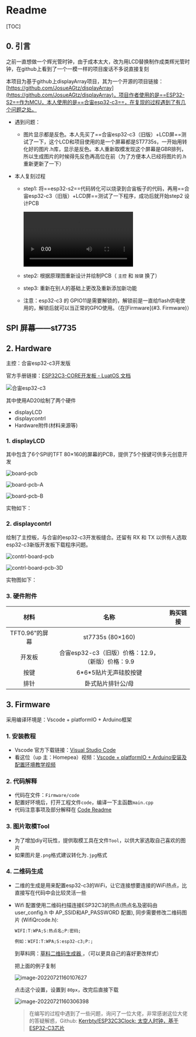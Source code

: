 # Readme

[TOC]





## 0. 引言

之前一直想做一个辉光管时钟，由于成本太大，改为用LCD替换制作成类辉光管时钟，在github上看到了一个一模一样的项目废话不多说直接复刻

本项目为基于github上displayArray项目，其为一个开源的项目链接：[https://github.com/JosueAGtz/displayArray](https://github.com/JosueAGtz/displayArray)，项目作者使用的是==ESP32-S2==作为MCU，本人使用的是==合宙esp32-c3==，在复现的过程遇到了有几个问题之处。

- 遇到问题：
  
  - 图片显示都是反色。本人先买了==合宙esp32-c3（旧版）+LCD屏==测试了一下，这个LCD和项目使用的是一个屏幕都是ST7735s，一开始用转化好的图片.h库，显示是反色。本人重新取模发现这个屏幕是GBR排列，所以生成图片的时候得先反色再高位在前（为了方便本人已经将图片的.h重新更新了一下）
- 本人复刻过程
  - step1: 将==esp32-s2==代码转化可以烧录到合宙板子的代码，再用==合宙esp32-c3（旧版）+LCD屏==测试了一下程序，成功后就开始step2 设计PCB
  
    <video src="Readme-Fig/%E6%B5%8B%E8%AF%95.mp4"></video>
  
  - step2: 根据原理图重新设计并绘制PCB（ `主控` 和 `按键` 换了）
  
  - step3: 重新在别人的基础上更改及重新添加新功能
  
  - 注意：esp32-c3 的 GPIO11是需要解锁的，解锁前是一直给flash供电使用的，解锁后就可以当正常的GPIO使用。（在[Firmware](#3. Firmware)）

## SPI 屏幕——st7735





## 2. Hardware

主控：合宙esp32-c3开发版

官方手册链接：[ESP32C3-CORE开发板 - LuatOS 文档](https://wiki.luatos.com/chips/esp32c3/board.html)

![合宙esp32-c3](Readme-Fig/%E5%90%88%E5%AE%99esp32-c3.png)

其中使用AD20绘制了两个硬件

- displayLCD
- displaycontrl
- Hardware附件(材料来源等)

### 1. displayLCD

其中包含了6个SPI的TFT 80×160的屏幕的PCB，提供了5个按键可供多元创意开发

![board-pcb](Readme-Fig/board-pcb.png)

![board-pcb-A](Readme-Fig/board-pcb-A.png)

![board-pcb-B](Readme-Fig/board-pcb-B.png)

实物如下：



### 2. displaycontrl

绘制了主控板，与合宙的esp32-c3开发板缝合。还留有 RX 和 TX 以供有人选取esp32-c3新版开发板下载程序问题。

![contrl-board-pcb](Readme-Fig/contrl-board-pcb.png)

![contrl-board-pcb-3D](Readme-Fig/contrl-board-pcb-3D.png)

实物图如下：





### 3. 硬件附件

|      材料      |                       名称                        | 购买链接 |
| :------------: | :-----------------------------------------------: | :------: |
| TFT0.96”的屏幕 |                 st7735s (80×160)                  |          |
|     开发板     | 合宙esp32-c3（旧版）价格：12.9，（新版）价格：9.9 |          |
|      按键      |              6\*6*5贴片无声硅胶按键               |          |
|      排针      |                 卧式贴片排针公/母                 |          |



## 3. Firmware

采用编译环境是：Vscode + platformIO + Arduino框架

### 1. 安装教程

- Vscode 官方下载链接：[Visual Studio Code](https://code.visualstudio.com/)
- 看这位（up 主：Homepea）视频：[Vscode + platformIO + Arduino安装及配置环境教学视频](https://www.bilibili.com/video/BV1tv411w74d?spm_id_from=333.337.search-card.all.click&vd_source=a52483da66a3281a1fdcd67cbbf528bb)

### 2. 代码解释

- 代码在文件：`Firmware/code`
- 配置好环境后，打开工程文件`code`，编译一下主函数`main.cpp`
- 代码注意事项及部分解释在 [Code Readme](./Firmware/Readme.md) 

### 3. 图片取模Tool

- 为了增加diy可玩性，提供取模工具在文件`Tool`，以供大家选取自己喜欢的图片
- 如果图片是`.png`格式建议转化为`.jpg`格式



### 4. 二维码生成

- 二维的生成是用来配置esp32-c3的WiFi，让它连接想要连接的WiFi热点，比直接写在代码中会比较灵活一些

- Wifi 配置使用二维码扫描连接ESP32C3的热点(热点名及密码由 user_config.h 中 AP_SSID和AP_PASSWORD 配置), 同步需要修改二维码图片 (WifiQrcode.h): 

  ```txt
  WIFI:T:WPA;S:热点名;P:密码;
  
  例如：WIFI:T:WPA;S:esp32-c3;P:;
  ```

  到草料网：[草料二维码生成器 ](https://cli.im/) ，（可以更具自己的喜好更改样式）

  把上面的例子复制

  ![image-20220721160107627](./Readme-Fig/image-20220721160107627.png)

  点击这个设置，设置到 `80px`，改完后直接下载

  ![image-20220721160306398](./Readme-Fig/image-20220721160306398.png)

  

  > 在编写的过程中遇到了一些问题，询问了一位大佬，非常感谢这位大佬的答疑解惑，Github: [Kerrbty/ESP32C3Clock: 太空人时钟，基于ESP32-C3芯片](https://github.com/Kerrbty/ESP32C3Clock)

